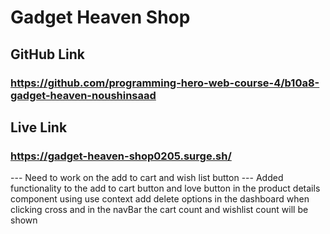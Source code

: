# Gadget Heaven Shop

## GitHub Link
### https://github.com/programming-hero-web-course-4/b10a8-gadget-heaven-noushinsaad
## Live Link 
### https://gadget-heaven-shop0205.surge.sh/



--- Need to work on the add to cart and wish list button
--- Added functionality to the add to cart button and love button in the product details component using use context
add delete options in the dashboard when clicking cross and in the navBar the cart count and wishlist count will be shown
 


